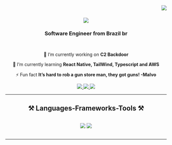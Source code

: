 <img align="right" src="https://visitor-badge.laobi.icu/badge?page_id=salesp07.salesp07" />

<h1 align="center">
    <img src="https://readme-typing-svg.herokuapp.com/?font=Righteous&size=35&center=true&vCenter=true&width=500&height=70&duration=4000&lines=Hi+There!+👋;+I'm+Lucas+Ferreira!;" />
</h1>

<h3 align="center">Software Engineer from Brazil br</h3>

<br/>

<div align="center">
 
 🔭 I’m currently working on **C2 Backdoor**
 
 🌱 I’m currently learning **React Native, TailWind, Typescript and AWS**

⚡ Fun fact **It’s hard to rob a gun store man, they got guns! -Malvo**

 </div>

 <div align="center"> 
  <a href="mailto:lucasferreiraf2001@outlook.com">
    <img src="https://img.shields.io/badge/Gmail-333333?style=for-the-badge&logo=gmail&logoColor=red" />
  </a>
  <a href="https://www.linkedin.com/in/lucas-ferreira-65a095288/" target="_blank">
    <img src="https://img.shields.io/badge/LinkedIn-0077B5?style=for-the-badge&logo=linkedin&logoColor=white" target="_blank" />
  </a>
  <a href="https://github.com/lucaszitos?tab=repositories" target="_blank">
     <img src="https://img.shields.io/badge/Portfolio-FF5722?style=for-the-badge&logo=todoist&logoColor=white" target="_blank" /> <!-- sqlite, safari, google-chrome are other good icon options -->
  </a>
</div>

 <hr/>

<h2 align="center">⚒️ Languages-Frameworks-Tools ⚒️</h2>
<br/>
<div align="center">
    <img src="https://skillicons.dev/icons?i=react,bootstrap,flask,fastapi,html,css,vscode,github,tailwind,git," />
    <img src="https://skillicons.dev/icons?i=nodejs,python,javascript,typescript,mongodb,mysql,postgresql,c,java,ruby,rails" /><br>
</div>

<br/>
<hr/>

